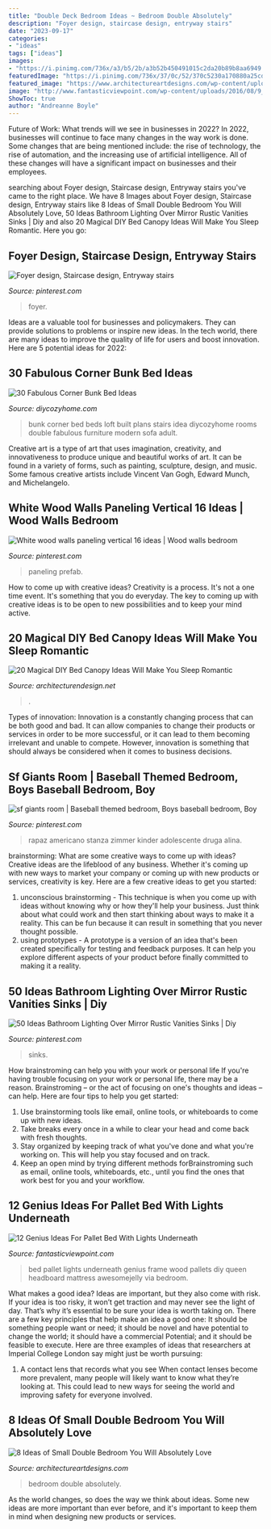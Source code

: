 ```yaml
---
title: "Double Deck Bedroom Ideas ~ Bedroom Double Absolutely"
description: "Foyer design, staircase design, entryway stairs"
date: "2023-09-17"
categories:
- "ideas"
tags: ["ideas"]
images:
- "https://i.pinimg.com/736x/a3/b5/2b/a3b52b450491015c2da20b89b8aa6949.jpg"
featuredImage: "https://i.pinimg.com/736x/37/0c/52/370c5230a170880a25cdefc86f479cba.jpg"
featured_image: "https://www.architectureartdesigns.com/wp-content/uploads/2020/07/6-3-630x983.jpg"
image: "http://www.fantasticviewpoint.com/wp-content/uploads/2016/08/9_1464869047-634x852.jpg"
ShowToc: true
author: "Andreanne Boyle"
---
```



Future of Work: What trends will we see in businesses in 2022?
In 2022, businesses will continue to face many changes in the way work is done. Some changes that are being mentioned include: the rise of technology, the rise of automation, and the increasing use of artificial intelligence. All of these changes will have a significant impact on businesses and their employees.

	

		
searching about Foyer design, Staircase design, Entryway stairs you've came to the right place. We have 8 Images about Foyer design, Staircase design, Entryway stairs like 8 Ideas of Small Double Bedroom You Will Absolutely Love, 50 Ideas Bathroom Lighting Over Mirror Rustic Vanities Sinks | Diy and also 20 Magical DIY Bed Canopy Ideas Will Make You Sleep Romantic. Here you go:
		
    
## Foyer Design, Staircase Design, Entryway Stairs

<img loading=lazy src="https://i.pinimg.com/736x/37/0c/52/370c5230a170880a25cdefc86f479cba.jpg" onerror="this.onerror=null;this.src='https://tse1.mm.bing.net/th?id=OIP.K32klFUoBq7_UFUjcdpEtAHaKE&amp;pid=15.1';" alt="Foyer design, Staircase design, Entryway stairs">

_Source: pinterest.com_

>foyer. 

	

Ideas are a valuable tool for businesses and policymakers. They can provide solutions to problems or inspire new ideas. In the tech world, there are many ideas to improve the quality of life for users and boost innovation. Here are 5 potential ideas for 2022: 

    
## 30 Fabulous Corner Bunk Bed Ideas

<img loading=lazy src="https://diycozyhome.com/wp-content/uploads/2018/01/corner-bunk-bed-ideas.png" onerror="this.onerror=null;this.src='https://tse1.mm.bing.net/th?id=OIP.LLny1jjEAxutwPdRCCyfnwHaD4&amp;pid=15.1';" alt="30 Fabulous Corner Bunk Bed Ideas">

_Source: diycozyhome.com_

>bunk corner bed beds loft built plans stairs idea diycozyhome rooms double fabulous furniture modern sofa adult. 

	

Creative art is a type of art that uses imagination, creativity, and innovativeness to produce unique and beautiful works of art. It can be found in a variety of forms, such as painting, sculpture, design, and music. Some famous creative artists include Vincent Van Gogh, Edward Munch, and Michelangelo.

    
## White Wood Walls Paneling Vertical 16 Ideas | Wood Walls Bedroom

<img loading=lazy src="https://i.pinimg.com/736x/a3/b5/2b/a3b52b450491015c2da20b89b8aa6949.jpg" onerror="this.onerror=null;this.src='https://tse1.mm.bing.net/th?id=OIP.x880b2RQjp5Z5_IIvNdbNwAAAA&amp;pid=15.1';" alt="White wood walls paneling vertical 16 ideas | Wood walls bedroom">

_Source: pinterest.com_

>paneling prefab. 

	

How to come up with creative ideas?
Creativity is a process. It's not a one time event. It's something that you do everyday. The key to coming up with creative ideas is to be open to new possibilities and to keep your mind active.

    
## 20 Magical DIY Bed Canopy Ideas Will Make You Sleep Romantic

<img loading=lazy src="https://cdn.architecturendesign.net/wp-content/uploads/2015/07/AD-DIY-Bed-Canopy-7.jpg" onerror="this.onerror=null;this.src='https://tse3.mm.bing.net/th?id=OIP.LZTqIm2eGwprtgqTZqKl4QHaLH&amp;pid=15.1';" alt="20 Magical DIY Bed Canopy Ideas Will Make You Sleep Romantic">

_Source: architecturendesign.net_

>. 

	

Types of innovation:
Innovation is a constantly changing process that can be both good and bad. It can allow companies to change their products or services in order to be more successful, or it can lead to them becoming irrelevant and unable to compete. However, innovation is something that should always be considered when it comes to business decisions.

    
## Sf Giants Room | Baseball Themed Bedroom, Boys Baseball Bedroom, Boy

<img loading=lazy src="https://i.pinimg.com/736x/e4/e0/ef/e4e0ef33beda317a45c0350756e45426.jpg" onerror="this.onerror=null;this.src='https://tse2.mm.bing.net/th?id=OIP.9pO-saGaXvT2SxU4KkC4QAHaLI&amp;pid=15.1';" alt="sf giants room | Baseball themed bedroom, Boys baseball bedroom, Boy">

_Source: pinterest.com_

>rapaz americano stanza zimmer kinder adolescente druga alina. 

	

brainstorming: What are some creative ways to come up with ideas?
Creative ideas are the lifeblood of any business. Whether it's coming up with new ways to market your company or coming up with new products or services, creativity is key. Here are a few creative ideas to get you started: 
1. unconscious brainstorming - This technique is when you come up with ideas without knowing why or how they'll help your business. Just think about what could work and then start thinking about ways to make it a reality. This can be fun because it can result in something that you never thought possible. 
2. using prototypes - A prototype is a version of an idea that's been created specifically for testing and feedback purposes. It can help you explore different aspects of your product before finally committed to making it a reality.

    
## 50 Ideas Bathroom Lighting Over Mirror Rustic Vanities Sinks | Diy

<img loading=lazy src="https://i.pinimg.com/736x/d5/e2/36/d5e236ec0e779a3e24a65f05de8d2889.jpg" onerror="this.onerror=null;this.src='https://tse1.mm.bing.net/th?id=OIP.14xG6jLLiimkqlBqHuK7SQAAAA&amp;pid=15.1';" alt="50 Ideas Bathroom Lighting Over Mirror Rustic Vanities Sinks | Diy">

_Source: pinterest.com_

>sinks. 

	

How brainstroming can help you with your work or personal life
If you're having trouble focusing on your work or personal life, there may be a reason. Brainstroming – or the act of focusing on one's thoughts and ideas – can help. Here are four tips to help you get started: 
1. Use brainstorming tools like email, online tools, or whiteboards to come up with new ideas. 
2. Take breaks every once in a while to clear your head and come back with fresh thoughts. 
3. Stay organized by keeping track of what you've done and what you're working on. This will help you stay focused and on track. 
4. Keep an open mind by trying different methods forBrainstroming such as email, online tools, whiteboards, etc., until you find the ones that work best for you and your workflow.

    
## 12 Genius Ideas For Pallet Bed With Lights Underneath

<img loading=lazy src="http://www.fantasticviewpoint.com/wp-content/uploads/2016/08/9_1464869047-634x852.jpg" onerror="this.onerror=null;this.src='https://tse3.mm.bing.net/th?id=OIP.pbjLtmY7MI0DMK0Sha9krQHaJ8&amp;pid=15.1';" alt="12 Genius Ideas For Pallet Bed With Lights Underneath">

_Source: fantasticviewpoint.com_

>bed pallet lights underneath genius frame wood pallets diy queen headboard mattress awesomejelly via bedroom. 

	

What makes a good idea?
Ideas are important, but they also come with risk. If your idea is too risky, it won’t get traction and may never see the light of day. That’s why it’s essential to be sure your idea is worth taking on. There are a few key principles that help make an idea a good one: It should be something people want or need; it should be novel and have potential to change the world; it should have a commercial Potential; and it should be feasible to execute. Here are three examples of ideas that researchers at Imperial College London say might just be worth pursuing: 
1. A contact lens that records what you see When contact lenses become more prevalent, many people will likely want to know what they’re looking at. This could lead to new ways for seeing the world and improving safety for everyone involved.

    
## 8 Ideas Of Small Double Bedroom You Will Absolutely Love

<img loading=lazy src="https://www.architectureartdesigns.com/wp-content/uploads/2020/07/6-3-630x983.jpg" onerror="this.onerror=null;this.src='https://tse4.mm.bing.net/th?id=OIP.t3O2MNrRNztTwSpCVBm87QHaLj&amp;pid=15.1';" alt="8 Ideas of Small Double Bedroom You Will Absolutely Love">

_Source: architectureartdesigns.com_

>bedroom double absolutely. 

	

As the world changes, so does the way we think about ideas. Some new ideas are more important than ever before, and it's important to keep them in mind when designing new products or services.

